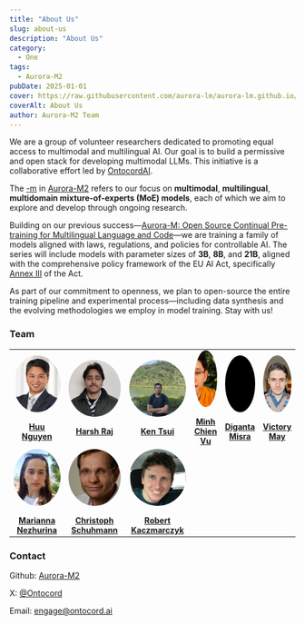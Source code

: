 ```yaml
---
title: "About Us"
slug: about-us
description: "About Us"
category:
  - One
tags:
  - Aurora-M2
pubDate: 2025-01-01
cover: https://raw.githubusercontent.com/aurora-lm/aurora-lm.github.io/main/assets/images/about_us/aurora-lm-logo.png
coverAlt: About Us
author: Aurora-M2 Team
---
```


We are a group of volunteer researchers dedicated to promoting equal access to multimodal and multilingual AI. Our goal is to build a permissive and open stack for developing multimodal LLMs. This initiative is a collaborative effort led by [OntocordAI](https://www.ontocord.ai/). 

The <u>-m</u> in <u>Aurora-M2</u> refers to our focus on **multimodal**, **multilingual**, **multidomain mixture-of-experts (MoE) models**, each of which we aim to explore and develop through ongoing research.

Building on our previous success—<u>[Aurora-M: Open Source Continual Pre-training for Multilingual Language and Code](https://arxiv.org/abs/2404.00399)</u>—we are training a family of models aligned with laws, regulations, and policies for controllable AI. The series will include models with parameter sizes of **3B**, **8B**, and **21B**, aligned with the comprehensive policy framework of the EU AI Act, specifically [Annex III](https://artificialintelligenceact.eu/annex/3/) of the Act. 

As part of our commitment to openness, we plan to open-source the entire training pipeline and experimental process—including data synthesis and the evolving methodologies we employ in model training. Stay with us!
### Team

<!DOCTYPE html>
<html lang="en">
<head>
  <meta charset="UTF-8">
  <title>Team Members</title>
  <style>
    .circular-img {
      width: 100px;
      height: 100px;
      border-radius: 50%;
      object-fit: cover;
      display: block;
      margin: 0 auto;
    }
  </style>
</head>
<body>
  <table style="table-layout: fixed; width: 100%; border-collapse: collapse;">
    <tr>
      <td style="width: 16.66%; text-align: center; vertical-align: middle; height: 150px;">
        <img 
          src="https://raw.githubusercontent.com/aurora-lm/aurora-lm.github.io/main/assets/images/about_us/huu.jpeg" 
          class="circular-img" 
          alt="Huu Nguyen" 
        /><br>
        <strong><a href="https://www.linkedin.com/in/huu-ai-machine-learning/">Huu Nguyen</a></strong>
      </td>
      <td style="width: 16.66%; text-align: center; vertical-align: middle; height: 150px;">
        <img 
          src="https://raw.githubusercontent.com/aurora-lm/aurora-lm.github.io/main/assets/images/about_us/harsh.jpeg" 
          class="circular-img" 
          alt="Harsh Raj" 
        /><br>
        <strong><a href="https://harshraj172.github.io/">Harsh Raj</a></strong>
      </td>
      <td style="width: 16.66%; text-align: center; vertical-align: middle; height: 150px;">
        <img 
          src="https://raw.githubusercontent.com/aurora-lm/aurora-lm.github.io/main/assets/images/about_us/ken.jpg" 
          class="circular-img" 
          alt="Ken Tsui" 
        /><br>
        <strong><a href="https://github.com/kenhktsui">Ken Tsui</a></strong>
      </td>
      <td style="width: 16.66%; text-align: center; vertical-align: middle; height: 150px;">
        <img 
          src="https://raw.githubusercontent.com/aurora-lm/aurora-lm.github.io/main/assets/images/about_us/chien.jpg" 
          class="circular-img" 
          alt="Minh Chien Vu" 
        /><br>
        <strong><a href="https://scholar.google.com/citations?user=wcbZoCgAAAAJ&hl=en">Minh Chien Vu</a></strong>
      </td>
      <td style="width: 16.66%; text-align: center; vertical-align: middle; height: 150px;">
        <img 
          src="https://raw.githubusercontent.com/aurora-lm/aurora-lm.github.io/main/assets/images/about_us/diganta.png" 
          class="circular-img" 
          alt="Diganta Misra" 
        /><br>
        <strong><a href="https://scholar.google.com/citations?user=wcbZoCgAAAAJ&hl=en">Diganta Misra</a></strong>
      </td>
      <td style="width: 16.66%; text-align: center; vertical-align: middle; height: 150px;">
        <img 
          src="https://raw.githubusercontent.com/aurora-lm/aurora-lm.github.io/main/assets/images/about_us/victor.jpg" 
          class="circular-img" 
          alt="Victory May" 
        /><br>
        <strong><a href="https://mrcabbage972.github.io/">Victory May</a></strong>
      </td>
    </tr>
    <tr>
      <td style="width: 33.33%; text-align: center; vertical-align: middle; height: 150px;">
        <img 
          src="https://raw.githubusercontent.com/aurora-lm/aurora-lm.github.io/main/assets/images/about_us/marrianna.png" 
          class="circular-img" 
          alt="Marianna Nezhurina" 
        /><br>
        <strong><a href="https://scholar.google.ru/citations?user=2KPv4VYAAAAJ&hl=en">Marianna Nezhurina</a></strong>
      </td>
      <td style="width: 33.33%; text-align: center; vertical-align: middle; height: 150px;">
        <img 
          src="https://raw.githubusercontent.com/aurora-lm/aurora-lm.github.io/main/assets/images/about_us/cristoph.png" 
          class="circular-img" 
          alt="Christoph Schuhmann" 
        /><br>
        <strong><a href="https://scholar.google.com/citations?user=EvrlaSAAAAAJ&hl=en">Christoph Schuhmann</a></strong>
      </td>
      <td style="width: 33.33%; text-align: center; vertical-align: middle; height: 150px;">
        <img 
          src="https://raw.githubusercontent.com/aurora-lm/aurora-lm.github.io/main/assets/images/about_us/rob.png" 
          class="circular-img" 
          alt="Robert Kaczmarczyk" 
        /><br>
        <strong><a href="https://scholar.google.com/citations?user=qj7YcjcAAAAJ&hl=en">Robert Kaczmarczyk</a></strong>
      </td>
    </tr>
  </table>
</body>
</html>


<!-- ### Acknowledgement
Members are funded by the [Berkeley Sky Computing ](https://sky.cs.berkeley.edu/). The compute resources are also generously supported by [Lambda Labs](https://lambdalabs.com/) and [Anyscale](https://www.anyscale.com/). -->

### Contact
<!-- X: [@Ontocord](https://x.com/Ontocord) -->

Github: [Aurora-M2](https://github.com/aurora-lm)

X: [@Ontocord](https://x.com/Ontocord) 

Email: engage@ontocord.ai

<!-- Huggingface: [ontocord](https://huggingface.co/ontocord)
